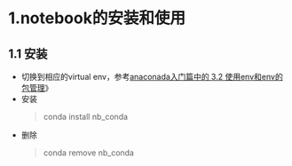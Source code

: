 # 1.notebook的安装和使用
## 1.1 安装
- 切换到相应的virtual env，参考[anaconada入门篇中的 3.2 使用env和env的包管理](https://github.com/sprawlvine/learn/raw/master/anaconda%E5%85%A5%E9%97%A8%E7%AF%87.md)》
- 安装
  > conda install nb_conda
- 删除
  > conda remove nb_conda